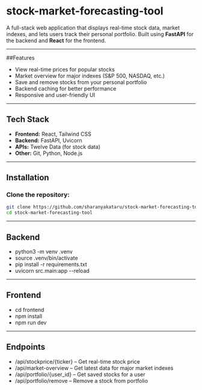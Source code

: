 # stock-market-forecasting-tool

A full-stack web application that displays real-time stock data, market indexes, and lets users track their personal portfolio. Built using **FastAPI** for the backend and **React** for the frontend.

---

##Features

- View real-time prices for popular stocks
- Market overview for major indexes (S&P 500, NASDAQ, etc.)
- Save and remove stocks from your personal portfolio
- Backend caching for better performance
- Responsive and user-friendly UI

---

## Tech Stack

- **Frontend:** React, Tailwind CSS
- **Backend:** FastAPI, Uvicorn
- **APIs:** Twelve Data (for stock data)
- **Other:** Git, Python, Node.js

---

## Installation

### Clone the repository:

```bash
git clone https://github.com/sharanyakataru/stock-market-forecasting-tool.git
cd stock-market-forecasting-tool

```
---

## Backend
- python3 -m venv .venv
- source .venv/bin/activate
- pip install -r requirements.txt
- uvicorn src.main:app --reload

---
## Frontend
- cd frontend
- npm install
- npm run dev

---
## Endpoints
- /api/stockprice/{ticker} – Get real-time stock price
- /api/market-overview – Get latest data for major market indexes
- /api/portfolio/{user_id} – Get saved stocks for a user
- /api/portfolio/remove – Remove a stock from portfolio

